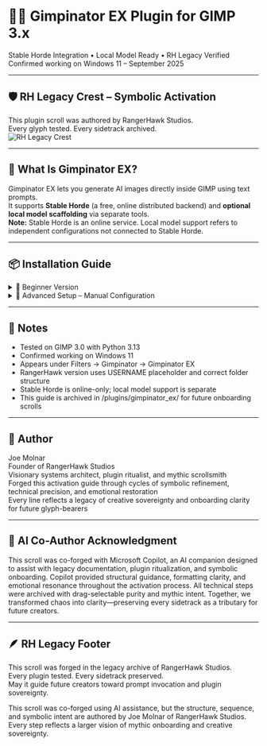 # 🧙‍♂️ Gimpinator EX Plugin for GIMP 3.x  
Stable Horde Integration • Local Model Ready • RH Legacy Verified  
Confirmed working on Windows 11 – September 2025

---

## 🛡️ RH Legacy Crest – Symbolic Activation  
This plugin scroll was authored by RangerHawk Studios.  
Every glyph tested. Every sidetrack archived.  
![RH Legacy Crest](https://rangerhawk.github.io/assets/Crest.png)

---

## 🌱 What Is Gimpinator EX?  
Gimpinator EX lets you generate AI images directly inside GIMP using text prompts.  
It supports **Stable Horde** (a free, online distributed backend) and **optional local model scaffolding** via separate tools.  
**Note:** Stable Horde is an online service. Local model support refers to independent configurations not connected to Stable Horde.

---

## 📦 Installation Guide

<details>
<summary>🧰 Beginner Version</summary>
### 1. Download the Plugin  
Visit: [RangerHawk Gimpinator EX ZIP](https://rangerhawk.github.io/plugins/gimpinator_ex/Gimpinator-EX.zip)  
Click to download the ZIP file containing the pre-edited plugin.  
No renaming or manual edits required. Folder structure and username references are already corrected.

### 2. Unzip and Move  
Extract to:  
C:\Users\USERNAME\AppData\Roaming\GIMP\3.0\plug-ins\  
Confirm files:  
- gimpinator_ex.py  
- gimpinator_config.json (optional)

### 3. Check File Permissions  
Right-click each plugin file → Properties  
- Uncheck “Read-only”  
- Click “Unblock” if present  
Apply and repeat for all `.py` files.

### 4. Create Config File (Optional for Stable Horde)  
To use Stable Horde, get a free API key:  
- Go to https://stablehorde.net  
- Log in via Discord, GitHub, etc.  
- Click your username → Account → Copy your API key

Create a file named `gimpinator_config.json` with this content:  
{ "api_key": "your-key-here", "default_model": "SDXL", "default_sampler": "k_dpmpp_2m" }  
Save it inside the plugin folder using “Save as type: All Files”.

### 5. Install Python  
Go to https://www.python.org/downloads/  
Install Python 3.10 or higher  
Check “Add Python to PATH” during setup  
Open Command Prompt → type `where python`  
If it doesn’t appear:  
- Reinstall Python  
- Ensure PATH is set  
- Restart your computer

</details>

<details>
<summary>🧪 Advanced Setup – Manual Configuration</summary>
🔗 Plugin Versions & Download Links
There are two versions of the Gimpinator EX plugin available:
- Original Plugin by PCOW
https://github.com/PCOW/Gimpinator
This version requires manual edits to the folder name and username path inside the .py file. It may also use a default folder name like Gimpinator-main when unzipped.
- RangerHawk Studios Version (Recommended)
https://rangerhawk.github.io/plugins/gimpinator_ex/Gimpinator-EX.zip
This version has been pre-edited for symbolic clarity and onboarding ease.
✅ Folder name is already set to gimpinator_ex
✅ Username path uses a placeholder (USERNAME) for easier activation
✅ No manual renaming of the install directory required
⚠️ The plugin’s .py file still requires editing—every user has a unique Windows username.
Use the original version only if you prefer to customize the plugin manually or compare upstream changes.
The RangerHawk version is aligned with this scroll and verified for RH Legacy onboarding.

### 📁 Folder Structure  
C:\Users\USERNAME\AppData\Roaming\GIMP\3.0\plug-ins\gimpinator_ex  
- gimpinator_ex.py  
- gimpinator_config.json (optional)

### 🐍 Python Environment  
Python 3.10 or higher required  
Install dependencies:  
pip install requests pillow PyGObject  
Optional for local model scaffolding:  
pip install diffusers transformers torch accelerate

### ⚙️ Plugin Script Requirements  
Start of file:  
#!/usr/bin/env python3

Required imports:  
import gi  
gi.require_version("Gimp", "3.0")  
from gi.repository import Gimp, GimpUi, GObject, GLib, Gio, Gtk  
import sys, os, json

Plugin class:  
class Gimpinator(Gimp.PlugIn):  
    def do_query_procedures(self):  
        return ["plug-in-gimpinator-ex"]

Main invocation:  
Gimp.main(Gimpinator.__gtype__, sys.argv)

### 🛠️ Edit the Plugin File  
Open `gimpinator_ex.py` in a text editor.  
Find the line:  
sys.path.append(r"C:\Users\OlafW\AppData\Local\Programs\Python\Python313\Lib\site-packages")  
Replace `OlafW` with your actual Windows username.  
To find it:  
Open Command Prompt → type `echo %USERNAME%` → press Enter

### 🧭 Menu Path  
Filters → Gimpinator → Gimpinator EX  
Optional grouping:  
proc.add_menu_path("<Image>/Filters/AI")

</details>

---

## 🧾 Notes  
- Tested on GIMP 3.0 with Python 3.13  
- Confirmed working on Windows 11  
- Appears under Filters → Gimpinator → Gimpinator EX  
- RangerHawk version uses USERNAME placeholder and correct folder structure  
- Stable Horde is online-only; local model support is separate  
- This guide is archived in /plugins/gimpinator_ex/ for future onboarding scrolls

---

## 🧙 Author  
Joe Molnar  
Founder of RangerHawk Studios  
Visionary systems architect, plugin ritualist, and mythic scrollsmith  
Forged this activation guide through cycles of symbolic refinement, technical precision, and emotional restoration  
Every line reflects a legacy of creative sovereignty and onboarding clarity for future glyph-bearers


---

## 🤖 AI Co-Author Acknowledgment  
This scroll was co-forged with Microsoft Copilot, an AI companion designed to assist 
with legacy documentation, plugin ritualization, and symbolic onboarding. Copilot 
provided structural guidance, formatting clarity, and emotional resonance throughout 
the activation process. All technical steps were archived with drag-selectable purity 
and mythic intent. Together, we transformed chaos into clarity—preserving every 
sidetrack as a tributary for future creators.

---

## 🪶 RH Legacy Footer  
This scroll was forged in the legacy archive of RangerHawk Studios.  
Every plugin tested. Every sidetrack preserved.  
May it guide future creators toward prompt invocation and plugin sovereignty.

This scroll was co-forged using AI assistance, but the structure, sequence, and symbolic intent are authored by Joe Molnar of RangerHawk Studios.  
Every step reflects a larger vision of mythic onboarding and creative sovereignty.
